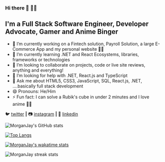 ### Hi there 👋 🧎‍♂️

<!--
**MorganJay/MorganJay** is a ✨ _special_ ✨ repository because its `README.md` (this file) appears on your GitHub profile. -->

## I'm a Full Stack Software Engineer, Developer Advocate, Gamer and Anime Binger

- 🔭 I’m currently working on a Fintech solution, Payroll Solution, a large E-Commerce App and my personal website 👨‍💻
- 🌱 I’m currently learning .NET and React Ecosystems, libraries, frameworks or technologies
- 👯 I’m looking to collaborate on projects, code or live site reviews, anything and everything!
- 🤔 I’m looking for help with .NET, React.js and TypeScript
- 💬 Ask me about HTML5, CSS3, JavaScript, SQL, React.js, .NET, ....basically full stack development
- 😄 Pronouns: He/Him
- ⚡ Fun fact: I can solve a Rubik's cube in under 2 minutes and I love anime 🐱‍🏍

🐦 [twitter][twitter] **|** 
📷 [instagram][instagram] **|** 
👔 [linkedin][linkedin]

[twitter]: https://twitter.com/jay__jm
[instagram]: https://instagram.com/morgan_jayt
[linkedin]: https://linkedin.com/in/jamesmorgan98

![MorganJay's GitHub stats](https://github-readme-stats.vercel.app/api?username=MorganJay&count_private=true&show_icons=true&theme=midnight-purple)

[![Top Langs](https://github-readme-stats.vercel.app/api/top-langs/?username=MorganJay&layout=compact&theme=midnight-purple)](https://github.com/anuraghazra/github-readme-stats)

[![MorganJay's wakatime stats](https://github-readme-stats.vercel.app/api/wakatime?username=Morgan_Jay&theme=midnight-purple)](https://github.com/anuraghazra/github-readme-stats)
<p><img align="center" src="https://github-readme-streak-stats.herokuapp.com/?user=MorganJay&theme=midnight-purple" alt="MorganJay streak stats" /></p>
